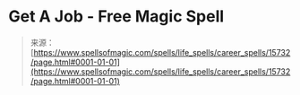 <!--yml
category: 未分类
date: 2024-06-12 18:55:18
-->

# Get A Job - Free Magic Spell

> 来源：[https://www.spellsofmagic.com/spells/life_spells/career_spells/15732/page.html#0001-01-01](https://www.spellsofmagic.com/spells/life_spells/career_spells/15732/page.html#0001-01-01)